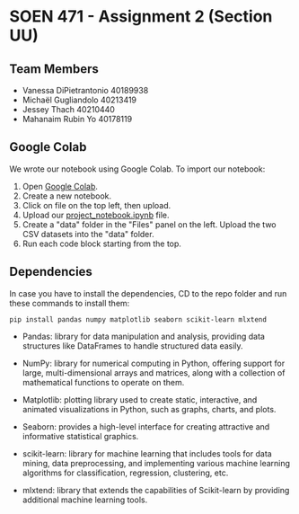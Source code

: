 # SOEN 471 - Assignment 2 (Section UU)

## Team Members
- Vanessa DiPietrantonio 40189938
- Michaël Gugliandolo 40213419
- Jessey Thach 40210440
- Mahanaim Rubin Yo 40178119

## Google Colab

We wrote our notebook using Google Colab. To import our notebook:
1. Open [Google Colab](https://colab.google/).
2. Create a new notebook.
3. Click on file on the top left, then upload.
4. Upload our [project_notebook.ipynb](https://github.com/vanessadp17/SOEN471-assignment2/blob/main/project_notebook.ipynb) file.
5. Create a "data" folder in the "Files" panel on the left. Upload the two CSV datasets into the "data" folder.
6. Run each code block starting from the top.

## Dependencies

In case you have to install the dependencies, CD to the repo folder and run these commands to install them:
```
pip install pandas numpy matplotlib seaborn scikit-learn mlxtend
```

- Pandas: library for data manipulation and analysis, providing data structures like DataFrames to handle structured data easily.

- NumPy: library for numerical computing in Python, offering support for large, multi-dimensional arrays and matrices, along with a collection of mathematical functions to operate on them.

- Matplotlib: plotting library used to create static, interactive, and animated visualizations in Python, such as graphs, charts, and plots.

- Seaborn: provides a high-level interface for creating attractive and informative statistical graphics.

- scikit-learn: library for machine learning that includes tools for data mining, data preprocessing, and implementing various machine learning algorithms for classification, regression, clustering, etc.

- mlxtend: library that extends the capabilities of Scikit-learn by providing additional machine learning tools.
